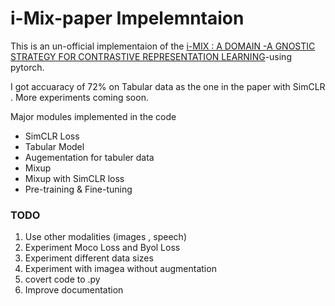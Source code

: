 # i-Mix-paper Impelemntaion
This is an un-official implementaion of the [i-MIX : A DOMAIN -A GNOSTIC STRATEGY FOR CONTRASTIVE  REPRESENTATION LEARNING](https://arxiv.org/pdf/2010.08887.pdf)-using pytorch.

I got accuaracy of 72% on Tabular data as the one in the paper with SimCLR . More experiments coming soon.

Major modules implemented in the code

- SimCLR Loss
- Tabular Model 
- Augementation for tabuler data
- Mixup
- Mixup with SimCLR loss
- Pre-training & Fine-tuning


### TODO

1. Use other modalities (images , speech)
2. Experiment Moco Loss and Byol Loss
3. Experiment different data sizes
4. Experiment with imagea without augmentation
5. covert code to .py
6. Improve documentation
